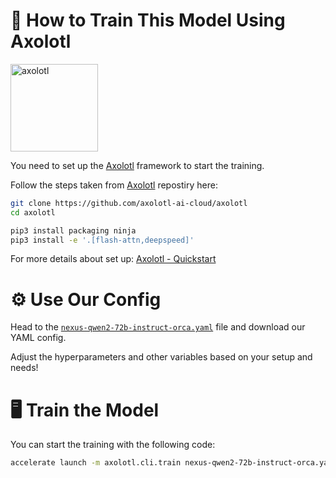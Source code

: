 # 🤖 How to Train This Model Using Axolotl

<img src="https://github.com/user-attachments/assets/a8d0c95f-6268-42b9-93a4-ffea3c4e5987" alt="axolotl" width="140">

You need to set up the [Axolotl](https://github.com/axolotl-ai-cloud/axolotl) framework to start the training.

Follow the steps taken from [Axolotl](https://github.com/axolotl-ai-cloud/axolotl) repostiry here:

```bash
git clone https://github.com/axolotl-ai-cloud/axolotl
cd axolotl

pip3 install packaging ninja
pip3 install -e '.[flash-attn,deepspeed]'
```

For more details about set up: [Axolotl - Quickstart](https://github.com/axolotl-ai-cloud/axolotl?search=1#quickstart-)

# ⚙️ Use Our Config

Head to the [`nexus-qwen2-72b-instruct-orca.yaml`](https://github.com/NexusAI-tddi/NexusAI-tddi/blob/main/train/nexus-qwen2-72b-instruct-orca.yaml) file and download our YAML config.

Adjust the hyperparameters and other variables based on your setup and needs!

# 🖥️ Train the Model

You can start the training with the following code:
```bash
accelerate launch -m axolotl.cli.train nexus-qwen2-72b-instruct-orca.yaml
```
